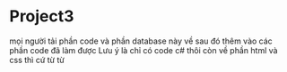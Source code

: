 # Project3

mọi người tải phần code và phần database này về
sau đó thêm vào các phần code đã làm được 
Lưu ý là chỉ có code c# thôi
còn về phần html và css thì cứ từ từ
